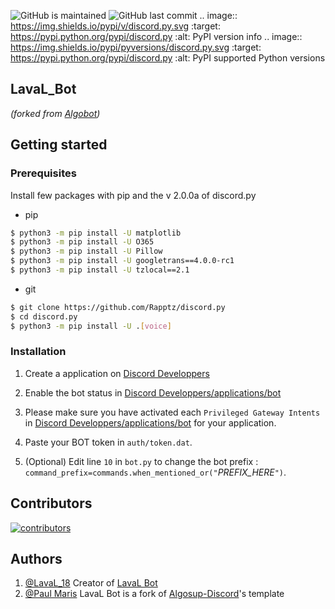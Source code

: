 ![GitHub is maintained](https://img.shields.io/maintenance/yes/2022?color=success)
![GitHub last commit](https://img.shields.io/github/last-commit/LavaL18/LavaL_Bot)
.. image:: https://img.shields.io/pypi/v/discord.py.svg
   :target: https://pypi.python.org/pypi/discord.py
   :alt: PyPI version info
.. image:: https://img.shields.io/pypi/pyversions/discord.py.svg
   :target: https://pypi.python.org/pypi/discord.py
   :alt: PyPI supported Python versions

## LavaL_Bot 
*(forked from [Algobot](https://github.com/PaulMarisOUMary/Algosup-Discord))*

## Getting started

### Prerequisites

Install few packages with pip and the v 2.0.0a of discord.py
- pip 
```bash
$ python3 -m pip install -U matplotlib
$ python3 -m pip install -U O365
$ python3 -m pip install -U Pillow
$ python3 -m pip install -U googletrans==4.0.0-rc1
$ python3 -m pip install -U tzlocal==2.1
```
- git
```bash
$ git clone https://github.com/Rapptz/discord.py
$ cd discord.py
$ python3 -m pip install -U .[voice]
```

### Installation
1. Create a application on  [Discord Developpers](https://discord.com/developers/applications)

2. Enable the bot status in  [Discord Developpers/applications/bot](https://discord.com/developers/applications/YOUR_APP_ID/bot)

3. Please make sure you have activated each `Privileged Gateway Intents` in [Discord Developpers/applications/bot](https://discord.com/developers/applications) for your application.

4. Paste your BOT token in `auth/token.dat`.

5. (Optional) Edit line `10` in `bot.py` to change the bot prefix : `command_prefix=commands.when_mentioned_or("`*PREFIX_HERE*`")`.

## Contributors

[![contributors](https://contrib.rocks/image?repo=LavaL18/LavaL_Bot)](https://github.com/LavaL18/LavaL_Bot/graphs/contributors)


## Authors

1. [@LavaL_18](https://github.com/LavaL_19) Creator of [LavaL Bot](https://github.com/LavaL18/LavaL_Bot)
2. [@Paul Maris](https://github.com/PaulMarisOUMary) LavaL Bot is a fork of [Algosup-Discord](https://github.com/PaulMarisOUMary/Algosup-Discord)'s template
